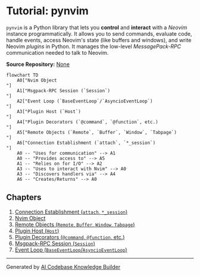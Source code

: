# Tutorial: pynvim

`pynvim` is a Python library that lets you **control** and **interact** with a *Neovim* instance programmatically.
It allows you to send commands, evaluate code, handle events, access Neovim's state (like buffers and windows), and write Neovim *plugins* in Python.
It manages the low-level *MessagePack-RPC* communication needed to talk to Neovim.


**Source Repository:** [None](None)

```mermaid
flowchart TD
    A0["Nvim Object
"]
    A1["Msgpack-RPC Session (`Session`)
"]
    A2["Event Loop (`BaseEventLoop`/`AsyncioEventLoop`)
"]
    A3["Plugin Host (`Host`)
"]
    A4["Plugin Decorators (`@command`, `@function`, etc.)
"]
    A5["Remote Objects (`Remote`, `Buffer`, `Window`, `Tabpage`)
"]
    A6["Connection Establishment (`attach`, `*_session`)
"]
    A0 -- "Uses for communication" --> A1
    A0 -- "Provides access to" --> A5
    A1 -- "Relies on for I/O" --> A2
    A3 -- "Uses to interact with Nvim" --> A0
    A3 -- "Discovers handlers via" --> A4
    A6 -- "Creates/Returns" --> A0
```

## Chapters

1. [Connection Establishment (`attach`, `*_session`)
](01_connection_establishment___attach______session___.md)
2. [Nvim Object
](02_nvim_object_.md)
3. [Remote Objects (`Remote`, `Buffer`, `Window`, `Tabpage`)
](03_remote_objects___remote____buffer____window____tabpage___.md)
4. [Plugin Host (`Host`)
](04_plugin_host___host___.md)
5. [Plugin Decorators (`@command`, `@function`, etc.)
](05_plugin_decorators____command_____function___etc___.md)
6. [Msgpack-RPC Session (`Session`)
](06_msgpack_rpc_session___session___.md)
7. [Event Loop (`BaseEventLoop`/`AsyncioEventLoop`)
](07_event_loop___baseeventloop___asyncioeventloop___.md)


---

Generated by [AI Codebase Knowledge Builder](https://github.com/The-Pocket/Tutorial-Codebase-Knowledge)